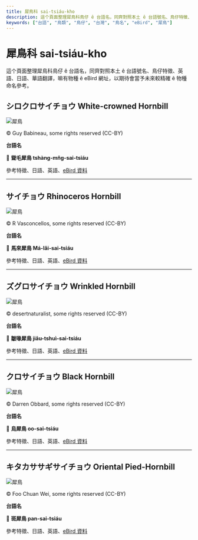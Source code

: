 ```yaml
---
title: 犀鳥科 sai-tsiáu-kho
description: 這个頁面整理犀鳥科鳥仔 ê 台語名，同齊對照本土 ê 台語號名、鳥仔特徵、英語、日語、華語翻譯，嘛有物種 ê eBird 網址，以期待會當予未來較精確 ê 物種命名參考。
keywords: ["台語", "鳥類", "鳥仔", "台灣", "鳥名", "eBird", "犀鳥"]
---
```


# 犀鳥科 sai-tsiáu-kho

這个頁面整理犀鳥科鳥仔 ê 台語名，同齊對照本土 ê 台語號名、鳥仔特徵、英語、日語、華語翻譯，嘛有物種 ê eBird 網址，以期待會當予未來較精確 ê 物種命名參考。

## シロクロサイチョウ White-crowned Hornbill

![犀鳥](https://inaturalist-open-data.s3.amazonaws.com/photos/466332166/medium.jpeg)

© Guy Babineau, some rights reserved (CC-BY)

**台語名**

🎯 **聳毛犀鳥 tshàng-mn̂g-sai-tsiáu**

參考特徵、日語、英語、[eBird 資料](https://ebird.org/species/whchor2)

---

## サイチョウ Rhinoceros Hornbill

![犀鳥](https://inaturalist-open-data.s3.amazonaws.com/photos/462357570/medium.jpg)

© R Vasconcellos, some rights reserved (CC-BY)

**台語名**

🎯 **馬來犀鳥 Má-lâi-sai-tsiáu**

參考特徵、日語、英語、[eBird 資料](https://ebird.org/species/rhihor1)

---

## ズグロサイチョウ Wrinkled Hornbill

![犀鳥](https://inaturalist-open-data.s3.amazonaws.com/photos/228939827/medium.jpg)

© desertnaturalist, some rights reserved (CC-BY)

**台語名**

🎯 **皺喙犀鳥 jiâu-tshuì-sai-tsiáu**

參考特徵、日語、英語、[eBird 資料](https://ebird.org/species/wrihor1)

---

## クロサイチョウ Black Hornbill

![犀鳥](https://inaturalist-open-data.s3.amazonaws.com/photos/260745794/medium.jpeg)

© Darren Obbard, some rights reserved (CC-BY)

**台語名**

🎯 **烏犀鳥 oo-sai-tsiáu**

參考特徵、日語、英語、[eBird 資料](https://ebird.org/species/blahor1)

---

## キタカササギサイチョウ Oriental Pied-Hornbill

![犀鳥](https://inaturalist-open-data.s3.amazonaws.com/photos/466588482/medium.jpg)

© Foo Chuan Wei, some rights reserved (CC-BY)

**台語名**

🎯 **斑犀鳥 pan-sai-tsiáu**

參考特徵、日語、英語、[eBird 資料](https://ebird.org/species/orphor1)

